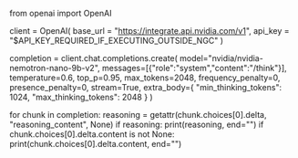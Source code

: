 from openai import OpenAI

client = OpenAI(
  base_url = "https://integrate.api.nvidia.com/v1",
  api_key = "$API_KEY_REQUIRED_IF_EXECUTING_OUTSIDE_NGC"
)

completion = client.chat.completions.create(
  model="nvidia/nvidia-nemotron-nano-9b-v2",
  messages=[{"role":"system","content":"/think"}],
  temperature=0.6,
  top_p=0.95,
  max_tokens=2048,
  frequency_penalty=0,
  presence_penalty=0,
  stream=True,
  extra_body={
    "min_thinking_tokens": 1024,
    "max_thinking_tokens": 2048
  }
)

for chunk in completion:
  reasoning = getattr(chunk.choices[0].delta, "reasoning_content", None)
  if reasoning:
    print(reasoning, end="")
  if chunk.choices[0].delta.content is not None:
    print(chunk.choices[0].delta.content, end="")


